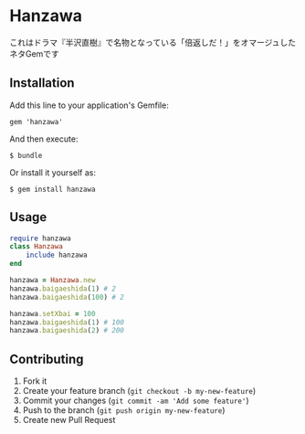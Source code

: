 # Hanzawa

これはドラマ『半沢直樹』で名物となっている「倍返しだ！」をオマージュしたネタGemです

## Installation

Add this line to your application's Gemfile:

    gem 'hanzawa'

And then execute:

    $ bundle

Or install it yourself as:

    $ gem install hanzawa

## Usage

```ruby
require hanzawa
class Hanzawa
    include hanzawa
end

hanzawa = Hanzawa.new
hanzawa.baigaeshida(1) # 2
hanzawa.baigaeshida(100) # 2

hanzawa.setXbai = 100
hanzawa.baigaeshida(1) # 100
hanzawa.baigaeshida(2) # 200
```

## Contributing

1. Fork it
2. Create your feature branch (`git checkout -b my-new-feature`)
3. Commit your changes (`git commit -am 'Add some feature'`)
4. Push to the branch (`git push origin my-new-feature`)
5. Create new Pull Request
